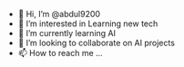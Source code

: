 - 👋 Hi, I’m @abdul9200
- 👀 I’m interested in Learning new tech
- 🌱 I’m currently learning AI
- 💞️ I’m looking to collaborate on AI projects
- 📫 How to reach me ...

<!---
abdul9200/abdul9200 is a ✨ special ✨ repository because its `README.md` (this file) appears on your GitHub profile.
You can click the Preview link to take a look at your changes.
--->
